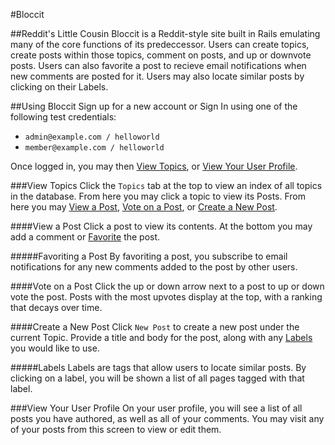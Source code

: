 #Bloccit

##Reddit's Little Cousin
Bloccit is a Reddit-style site built in Rails emulating many of the core functions of its predeccessor. Users can create topics, create posts within those topics, comment on posts, and up or downvote posts. Users can also favorite a post to recieve email notifications when new comments are posted for it. Users may also locate similar posts by clicking on their Labels.

##Using Bloccit
Sign up for a new account or Sign In using one of the following test credentials:
* ```admin@example.com / helloworld```
* ```member@example.com / helloworld```

Once logged in, you may then [View Topics](#view-topics), or [View Your User Profile](#view-your-user-profile).

###View Topics
Click the ```Topics``` tab at the top to view an index of all topics in the database. From here you may click a topic to view its Posts. From here you may [View a Post](#view-a-post), [Vote on a Post](#vote-on-a-post), or [Create a New Post](#create-a-new-post).

####View a Post
Click a post to view its contents. At the bottom you may add a comment or [Favorite](#favoriting-a-post) the post.

#####Favoriting a Post
By favoriting a post, you subscribe to email notifications for any new comments added to the post by other users.

####Vote on a Post
Click the up or down arrow next to a post to up or down vote the post. Posts with the most upvotes display at the top, with a ranking that decays over time.

####Create a New Post
Click ```New Post``` to create a new post under the current Topic. Provide a title and body for the post, along with any [Labels](#labels) you would like to use.

#####Labels
Labels are tags that allow users to locate similar posts. By clicking on a label, you will be shown a list of all pages tagged with that label.

###View Your User Profile
On your user profile, you will see a list of all posts you have authored, as well as all of your comments. You may visit any of your posts from this screen to view or edit them.
